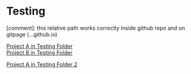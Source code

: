 # Testing

[comment]: this relative path works correctly inside github repo and on gitpage (...github.io)

[Project A in Testing Folder](subproject-a)\
[Project B in Testing Folder](subproject-b)

[Project A in Testing Folder 2](https://dimakreminskyi.github.io/Testing/subproject-a)
